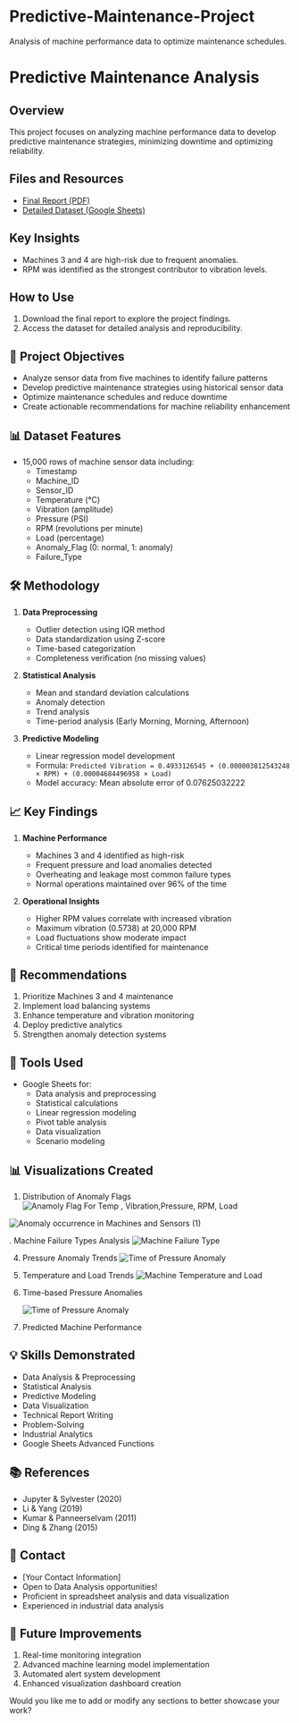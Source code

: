 # Predictive-Maintenance-Project
Analysis of machine performance data to optimize maintenance schedules.

# Predictive Maintenance Analysis

## Overview
This project focuses on analyzing machine performance data to develop predictive maintenance strategies, minimizing downtime and optimizing reliability.

## Files and Resources
- [Final Report (PDF)](https://drive.google.com/file/d/1kjvkzUoCOybdfmGCoGlV3LIn7HLNusd_/view?usp=drive_link)
- [Detailed Dataset (Google Sheets)](https://docs.google.com/spreadsheets/d/1J_ew1u7rp21EHTr7Ly7mhmAxWmGODX7V6k_Q-f684eU/edit?usp=drive_link)

## Key Insights
- Machines 3 and 4 are high-risk due to frequent anomalies.
- RPM was identified as the strongest contributor to vibration levels.

## How to Use
1. Download the final report to explore the project findings.
2. Access the dataset for detailed analysis and reproducibility.


## 🎯 Project Objectives
- Analyze sensor data from five machines to identify failure patterns
- Develop predictive maintenance strategies using historical sensor data
- Optimize maintenance schedules and reduce downtime
- Create actionable recommendations for machine reliability enhancement

## 📊 Dataset Features
- 15,000 rows of machine sensor data including:
  - Timestamp
  - Machine_ID
  - Sensor_ID
  - Temperature (°C)
  - Vibration (amplitude)
  - Pressure (PSI)
  - RPM (revolutions per minute)
  - Load (percentage)
  - Anomaly_Flag (0: normal, 1: anomaly)
  - Failure_Type

## 🛠️ Methodology
1. **Data Preprocessing**
   - Outlier detection using IQR method
   - Data standardization using Z-score
   - Time-based categorization
   - Completeness verification (no missing values)

2. **Statistical Analysis**
   - Mean and standard deviation calculations
   - Anomaly detection
   - Trend analysis
   - Time-period analysis (Early Morning, Morning, Afternoon)

3. **Predictive Modeling**
   - Linear regression model development
   - Formula: `Predicted Vibration = 0.4933126545 + (0.000003812543248 × RPM) + (0.00004684496958 × Load)`
   - Model accuracy: Mean absolute error of 0.07625032222

## 📈 Key Findings
1. **Machine Performance**
   - Machines 3 and 4 identified as high-risk
   - Frequent pressure and load anomalies detected
   - Overheating and leakage most common failure types
   - Normal operations maintained over 96% of the time

2. **Operational Insights**
   - Higher RPM values correlate with increased vibration
   - Maximum vibration (0.5738) at 20,000 RPM
   - Load fluctuations show moderate impact
   - Critical time periods identified for maintenance

## 🎯 Recommendations
1. Prioritize Machines 3 and 4 maintenance
2. Implement load balancing systems
3. Enhance temperature and vibration monitoring
4. Deploy predictive analytics
5. Strengthen anomaly detection systems

## 🔧 Tools Used
- Google Sheets for:
  - Data analysis and preprocessing
  - Statistical calculations
  - Linear regression modeling
  - Pivot table analysis
  - Data visualization
  - Scenario modeling

## 📊 Visualizations Created
1. Distribution of Anomaly Flags
![Anamoly Flag For Temp , Vibration,Pressure, RPM, Load](https://github.com/user-attachments/assets/7037b05a-bbcc-435c-a63b-a6f630beaf4a)

![Anomaly occurrence in Machines and Sensors (1)](https://github.com/user-attachments/assets/9d4f04b4-e1fc-45fa-aac7-ee8cbac170b2)

. Machine Failure Types Analysis
![Machine Failure Type](https://github.com/user-attachments/assets/c4e4f0cd-e410-4e9a-87eb-7422927c949f)


4. Pressure Anomaly Trends
   ![Time of Pressure Anomaly](https://github.com/user-attachments/assets/057298be-35a0-4d50-844f-2a373d2637b2)

6. Temperature and Load Trends
  ![Machine Temperature and Load](https://github.com/user-attachments/assets/ac28c754-2c70-45f9-af45-0b63448a5945)

8. Time-based Pressure Anomalies

   ![Time of Pressure Anomaly](https://github.com/user-attachments/assets/4f06e974-2472-4e07-911e-7c0de51a08c9)

10. Predicted Machine Performance

    

## 💡 Skills Demonstrated
- Data Analysis & Preprocessing
- Statistical Analysis
- Predictive Modeling
- Data Visualization
- Technical Report Writing
- Problem-Solving
- Industrial Analytics
- Google Sheets Advanced Functions

## 📚 References
- Jupyter & Sylvester (2020)
- Li & Yang (2019)
- Kumar & Panneerselvam (2011)
- Ding & Zhang (2015)

## 🤝 Contact
- [Your Contact Information]
- Open to Data Analysis opportunities!
- Proficient in spreadsheet analysis and data visualization
- Experienced in industrial data analysis

## 🔄 Future Improvements
1. Real-time monitoring integration
2. Advanced machine learning model implementation
3. Automated alert system development
4. Enhanced visualization dashboard creation

Would you like me to add or modify any sections to better showcase your work?


